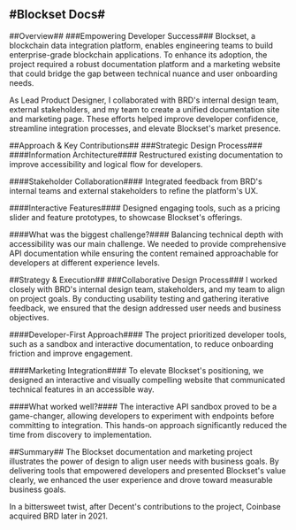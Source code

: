 #Blockset Docs#
---
##Overview##
###Empowering Developer Success###
Blockset, a blockchain data integration platform, enables engineering teams to build enterprise-grade blockchain applications. To enhance its adoption, the project required a robust documentation platform and a marketing website that could bridge the gap between technical nuance and user onboarding needs.

As Lead Product Designer, I collaborated with BRD's internal design team, external stakeholders, and my team to create a unified documentation site and marketing page. These efforts helped improve developer confidence, streamline integration processes, and elevate Blockset's market presence.

##Approach & Key Contributions##
###Strategic Design Process###
####Information Architecture####
Restructured existing documentation to improve accessibility and logical flow for developers.

####Stakeholder Collaboration####
Integrated feedback from BRD's internal teams and external stakeholders to refine the platform's UX.

####Interactive Features####
Designed engaging tools, such as a pricing slider and feature prototypes, to showcase Blockset's offerings.

####What was the biggest challenge?####
Balancing technical depth with accessibility was our main challenge. We needed to provide comprehensive API documentation while ensuring the content remained approachable for developers at different experience levels.


##Strategy & Execution##
###Collaborative Design Process###
I worked closely with BRD's internal design team, stakeholders, and my team to align on project goals. By conducting usability testing and gathering iterative feedback, we ensured that the design addressed user needs and business objectives.

####Developer-First Approach####
The project prioritized developer tools, such as a sandbox and interactive documentation, to reduce onboarding friction and improve engagement.

####Marketing Integration####
To elevate Blockset's positioning, we designed an interactive and visually compelling website that communicated technical features in an accessible way.

####What worked well?####
The interactive API sandbox proved to be a game-changer, allowing developers to experiment with endpoints before committing to integration. This hands-on approach significantly reduced the time from discovery to implementation.


##Summary##
The Blockset documentation and marketing project illustrates the power of design to align user needs with business goals. By delivering tools that empowered developers and presented Blockset's value clearly, we enhanced the user experience and drove toward measurable business goals.

In a bittersweet twist, after Decent's contributions to the project, Coinbase acquired BRD later in 2021.